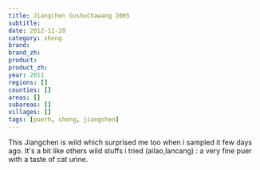 ```yaml
---
title: Jiangchen GushuChawang 2005
subtitle: 
date: 2012-11-20
category: sheng
brand: 
brand_zh: 
product: 
product_zh: 
year: 2011
regions: []
counties: []
areas: []
subareas: []
villages: []
tags: [puerh, sheng, jiangchen]
---
```

This Jiangchen is wild which surprised me too when i sampled it few days ago. It's a bit like others wild stuffs i tried (ailao,lancang) : a very fine puer with a taste of cat urine.